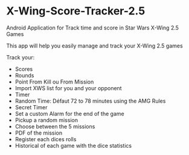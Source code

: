 # X-Wing-Score-Tracker-2.5
Android Application for Track time and score in Star Wars X-Wing 2.5 Games 

This app will help you easily manage and track your X-Wing 2.5 games

Track your:
  - Scores
  - Rounds
  - Point From Kill ou From Mission
  - Import XWS list for you and your opponent
  - Timer
  - Random Time: Défaut 72 to 78 minutes using the AMG Rules
  - Secret Timer
  - Set a custom Alarm for the end of the game
  - Pickup a random mission
  - Choose between the 5 missions
  - PDF of the mission
  - Register each dices rolls
  - Historical of each game with the dice statistics
